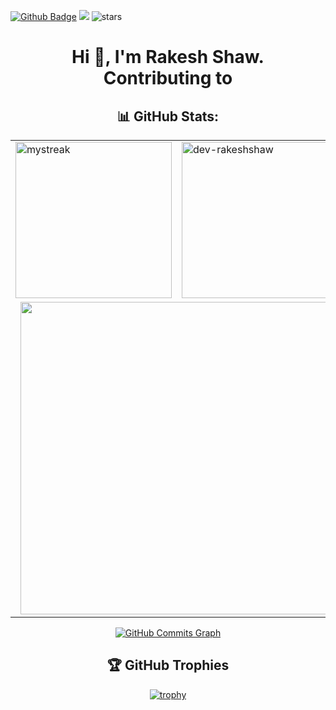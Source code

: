 [![Github Badge](https://img.shields.io/badge/GitHub-100000?style=for-the-badge&logo=github&logoColor=white)](https://github.com/dev-rakeshshaw)
![](https://komarev.com/ghpvc/?username=dev-rakeshshaw)
<img src="https://img.shields.io/github/stars/dev-rakeshshaw?label=Stars" alt="stars">


<h1 align="center">Hi 👋, I'm Rakesh Shaw. <br> Contributing to</h1>

<h2 align="center">📊 GitHub Stats:</h2>
  <div align="center">
    <table>
    <tr>
        <td width="25%">
            <img src="https://github-readme-streak-stats.herokuapp.com/?user=dev-rakeshshaw&theme=tokyonight" alt="mystreak" height="250"/>
        </td>
        <td width="25%">
            <img src="https://github-readme-stats.vercel.app/api?username=dev-rakeshshaw&show_icons=true&locale=en&theme=tokyonight" alt="dev-rakeshshaw" height="250"/>
        </td>
    </tr>
    <tr>
        <td align="center" colspan="2">
            <img src="https://github-readme-stats.vercel.app/api/top-langs/?username=dev-rakeshshaw&count_private=true&langs_count=7&theme=tokyonight&layout=compact" width="500"/>
        </td>
    </tr>
    </table>
    <a href="http://www.github.com/dev-rakeshshaw"><img src="https://github-readme-activity-graph.cyclic.app/graph?username=dev-rakeshshaw&theme=merko&bg_color=1A1B27&color=ffffff&line=0891b2&point=ffffff&area_color=1c1917&area=true&hide_border=true&custom_title=GitHub%20Commits%20Graph" alt="GitHub Commits Graph"/></a>

## 🏆 GitHub Trophies
[![trophy](https://github-profile-trophy.vercel.app/?username=dev-rakeshshaw&theme=dracula&column=-1)](https://github.com/ryo-ma/github-profile-trophy)
  </div>

    
  

